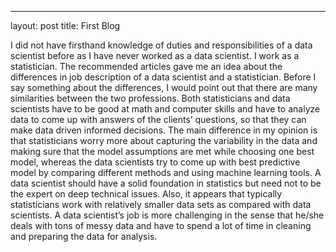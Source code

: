 ---
layout: post
title: First Blog 

I did not have firsthand knowledge of duties and responsibilities of a data scientist before as I have never worked as a data scientist. I work as a statistician. The recommended articles gave me an idea about the differences in job description of a data scientist and a statistician. Before I say something about the differences, I would point out that there are many similarities between the two professions. Both statisticians and data scientists have to be good at math and computer skills and have to analyze data to come up with answers of the clients’ questions, so that they can make data driven informed decisions.  The main difference in my opinion is that statisticians worry more about capturing the variability in the data and making sure that the model assumptions are met while choosing one best model, whereas the data scientists try to come up with best predictive model by comparing different methods and using machine learning tools. A data scientist should have a solid foundation in statistics but need not to be the expert on deep technical issues.  Also, it appears that typically statisticians work with relatively smaller data sets as compared with data scientists. A data scientist’s job is more challenging in the sense that he/she deals with tons of messy data and have to spend a lot of time in cleaning and preparing the data for analysis. 
